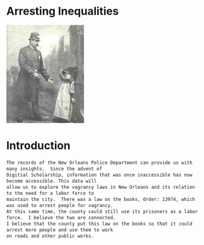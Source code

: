 # Arresting Inequalities

![New Orleans Police Officer](imgs/included/1.jpg)

# Introduction
	The records of the New Orleans Police Department can provide us with many insights.  Since the advent of
    Digitial Scholarship, information that was once inaccessible has now become accessible. This data will
    allow us to explore the vagrancy laws in New Orleans and its relation to the need for a labor force to
    maintain the city.  There was a law on the books, Order: 13974, which was used to arrest people for vagrancy.  
    At this same time, the county could still use its prisoners as a labor force.  I believe the two are connected.  
    I believe that the county put this law on the books so that it could arrest more people and use them to work
    on roads and other public works.
